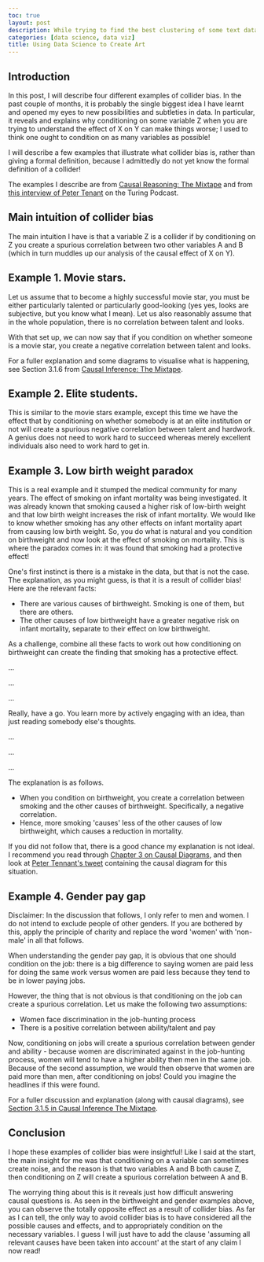 ```yaml
---
toc: true
layout: post
description: While trying to find the best clustering of some text data, I unintentionally stumbled upon some visually striking plots, which I think are highly aesthetic and artistic.
categories: [data science, data viz]
title: Using Data Science to Create Art
---
```


## Introduction
In this post, I will describe four different examples of collider bias. In the past couple of months, it is probably the single biggest idea I have learnt and opened my eyes to new possibilities and subtleties in data. In particular, it reveals and explains why conditioning on some variable Z when you are trying to understand the effect of X on Y can make things worse; I used to think one ought to condition on as many variables as possible!

I will describe a few examples that illustrate what collider bias is, rather than giving a formal definition, because I admittedly do not yet know the formal definition of a collider!

The examples I describe are from [Causal Reasoning: The Mixtape](https://mixtape.scunning.com) and from [this interview of Peter Tenant](https://www.stitcher.com/show/the-turing-podcast/episode/being-an-epidemiologist-in-2020-76960769) on the Turing Podcast.

## Main intuition of collider bias
The main intuition I have is that a variable Z is a collider if by conditioning on Z you create a spurious correlation between two other variables A and B (which in turn muddles up our analysis of the causal effect of X on Y).

## Example 1. Movie stars.
Let us assume that to become a highly successful movie star, you must be either particularly talented or particularly good-looking (yes yes, looks are subjective, but you know what I mean). Let us also reasonably assume that in the whole population, there is no correlation between talent and looks.

With that set up, we can now say that if you condition on whether someone is a movie star, you create a negative correlation between talent and looks.

For a fuller explanation and some diagrams to visualise what is happening, see Section 3.1.6 from [Causal Inference: The Mixtape](https://mixtape.scunning.com/dag.html).

## Example 2. Elite students.
This is similar to the movie stars example, except this time we have the effect that by conditioning on whether somebody is at an elite institution or not will create a spurious negative correlation between talent and hardwork. A genius does not need to work hard to succeed whereas merely excellent individuals also need to work hard to get in.

## Example 3. Low birth weight paradox
This is a real example and it stumped the medical community for many years. The effect of smoking on infant mortality was being investigated. It was already known that smoking caused a higher risk of low-birth weight and that low birth weight increases the risk of infant mortality. We would like to know whether smoking has any other effects on infant mortality apart from causing low birth weight. So, you do what is natural and you condition on birthweight and now look at the effect of smoking on mortality. This is where the paradox comes in: it was found that smoking had a protective effect!

One's first instinct is there is a mistake in the data, but that is not the case. The explanation, as you might guess, is that it is a result of collider bias! Here are the relevant facts:
* There are various causes of birthweight. Smoking is one of them, but there are others.
* The other causes of low birthweight have a greater negative risk on infant mortality, separate to their effect on low birthweight.

As a challenge, combine all these facts to work out how conditioning on birthweight can create the finding that smoking has a protective effect.

...

...

...

Really, have a go. You learn more by actively engaging with an idea, than just reading somebody else's thoughts.

...

...

...

The explanation is as follows.
* When you condition on birthweight, you create a correlation between smoking and the other causes of birthweight. Specifically, a negative correlation.
* Hence, more smoking 'causes' less of the other causes of low birthweight, which causes a reduction in mortality.

If you did not follow that, there is a good chance my explanation is not ideal. I recommend you read through [Chapter 3 on Causal Diagrams](https://mixtape.scunning.com/dag.html), and then look at [Peter Tennant's tweet](https://twitter.com/pwgtennant/status/1030896340891586560?lang=en) containing the causal diagram for this situation.

## Example 4. Gender pay gap
Disclaimer: In the discussion that follows, I only refer to men and women. I do not intend to exclude people of other genders. If you are bothered by this, apply the principle of charity and replace the word 'women' with 'non-male' in all that follows.

When understanding the gender pay gap, it is obvious that one should condition on the job: there is a big difference to saying women are paid less for doing the same work versus women are paid less because they tend to be in lower paying jobs.

However, the thing that is not obvious is that conditioning on the job can create a spurious correlation. Let us make the following two assumptions:
* Women face discrimination in the job-hunting process
* There is a positive correlation between ability/talent and pay

Now, conditioning on jobs will create a spurious correlation between gender and ability - because women are discriminated against in the job-hunting process, women will tend to have a higher ability then men in the same job. Because of the second assumption, we would then observe that women are paid more than men, after conditioning on jobs! Could you imagine the headlines if this were found.

For a fuller discussion and explanation (along with causal diagrams), see [Section 3.1.5 in Causal Inference The Mixtape](https://mixtape.scunning.com/dag.html).

## Conclusion
I hope these examples of collider bias were insightful! Like I said at the start, the main insight for me was that conditioning on a variable can sometimes create noise, and the reason is that two variables A and B both cause Z, then conditioning on Z will create a spurious correlation between A and B.

The worrying thing about this is it reveals just how difficult answering causal questions is. As seen in the birthweight and gender examples above, you can observe the totally opposite effect as a result of collider bias. As far as I can tell, the only way to avoid collider bias is to have considered all the possible causes and effects, and to appropriately condition on the necessary variables. I guess I will just have to add the clause 'assuming all relevant causes have been taken into account' at the start of any claim I now read!
